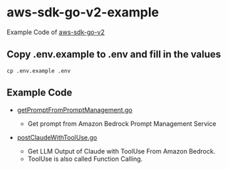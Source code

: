 # aws-sdk-go-v2-example
Example Code of [aws-sdk-go-v2](https://github.com/aws/aws-sdk-go-v2)

## Copy .env.example to .env and fill in the values
```shell
cp .env.example .env
```

## Example Code
- [getPromptFromPromptManagement.go](bedrock/getPromptFromPromptManagement/main.go)
  - Get prompt from Amazon Bedrock Prompt Management Service

- [postClaudeWithToolUse.go](bedrock/postClaudeWithToolUse/main.go)
  - Get LLM Output of Claude with ToolUse From Amazon Bedrock.  
  - ToolUse is also called Function Calling.

